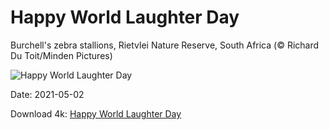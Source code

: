 # Happy World Laughter Day

Burchell's zebra stallions, Rietvlei Nature Reserve, South Africa (© Richard Du Toit/Minden Pictures)

![Happy World Laughter Day](https://bing.com/th?id=OHR.LaughingZebras_EN-US1800178960_UHD.jpg&rf=LaDigue_UHD.jpg&pid=hp&w=1024&h=576)

Date: 2021-05-02

Download 4k: [Happy World Laughter Day](https://bing.com/th?id=OHR.LaughingZebras_EN-US1800178960_UHD.jpg&rf=LaDigue_UHD.jpg&pid=hp&w=3840&h=2160)

